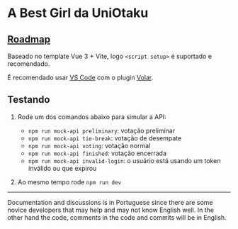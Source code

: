 # A Best Girl da UniOtaku

## [Roadmap](https://github.com/qgustavor/best-girl-da-uniotaku/discussions/1)

Baseado no template Vue 3 + Vite, logo `<script setup>` é suportado e recomendado.

É recomendado usar [VS Code](https://code.visualstudio.com/) com o plugin [Volar](https://marketplace.visualstudio.com/items?itemName=Vue.volar).

## Testando

1. Rode um dos comandos abaixo para simular a API:

    - `npm run mock-api preliminary`: votação preliminar
    - `npm run mock-api tie-break`: votação de desempate
    - `npm run mock-api voting`: votação normal
    - `npm run mock-api finished`: votação encerrada
    - `npm run mock-api invalid-login`: o usuário está usando um token inválido ou que expirou

2. Ao mesmo tempo rode `npm run dev`

---

Documentation and discussions is in Portuguese since there are some novice developers that may help and may not know English well. In the other hand the code, comments in the code and commits will be in English.
